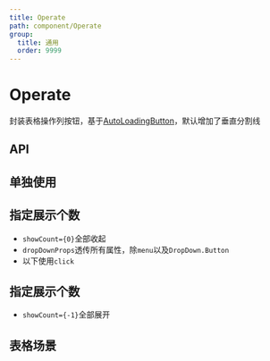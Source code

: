 ```yaml
---
title: Operate
path: component/Operate
group:
  title: 通用
  order: 9999
---
```


# Operate

封装表格操作列按钮，基于[AutoLoadingButton](https://wont-org.github.io/biz-ui/components/auto-loading-button)，默认增加了垂直分割线

## API

<API id="Operate"></API>

## 单独使用

<code src="./demo/Basic.tsx"></code>

## 指定展示个数

- `showCount={0}`全部收起
- `dropDownProps`透传所有属性，除`menu`以及`DropDown.Button`
- 以下使用`click`

<code src="./demo/ShowCount0.tsx"></code>

## 指定展示个数

- `showCount={-1}`全部展开

<code src="./demo/ShowCount-1.tsx"></code>

## 表格场景

<code src="./demo/Table.tsx"></code>
